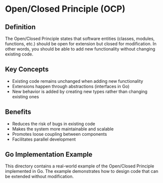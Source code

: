 # Open/Closed Principle (OCP)

## Definition

The Open/Closed Principle states that software entities (classes, modules, functions, etc.) should be open for extension but closed for modification. In other words, you should be able to add new functionality without changing existing code.

## Key Concepts

- Existing code remains unchanged when adding new functionality
- Extensions happen through abstractions (interfaces in Go)
- New behavior is added by creating new types rather than changing existing ones

## Benefits

- Reduces the risk of bugs in existing code
- Makes the system more maintainable and scalable
- Promotes loose coupling between components
- Facilitates parallel development

## Go Implementation Example

This directory contains a real-world example of the Open/Closed Principle implemented in Go. The example demonstrates how to design code that can be extended without modification.
